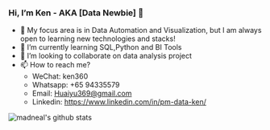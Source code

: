 ### Hi, I’m Ken - AKA [Data Newbie] 🐝
- 👀 My focus area is in Data Automation and Visualization, but I am always open to learning new technologies and stacks!
- 🌱 I’m currently learning SQL,Python and BI Tools
- 💞️ I’m looking to collaborate on data analysis project
- 📫 How to reach me? 
  - WeChat: ken360
  - Whatsapp: +65 94335579 
  - Email: Huaiyu369@gmail.com
  - Linkedin: https://www.linkedin.com/in/pm-data-ken/

<!---
Speedlearner/Speedlearner is a ✨ special ✨ repository because its `README.md` (this file) appears on your GitHub profile.
You can click the Preview link to take a look at your changes.
--->
![madneal's github stats](https://github-readme-stats.vercel.app/api?username=madneal&show_icons=true&theme=radical)
